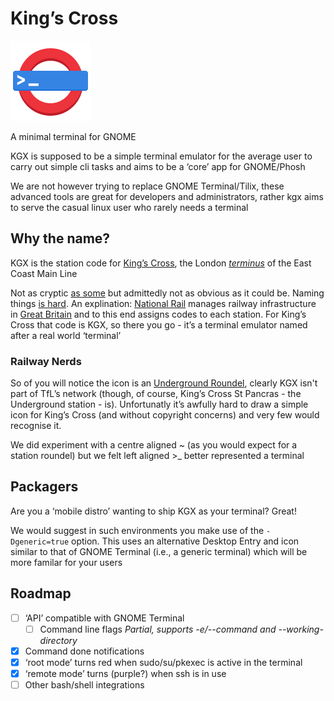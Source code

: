 # King’s Cross

![](logo.png)

A minimal terminal for GNOME

KGX is supposed to be a simple terminal emulator for the average user to carry out simple cli tasks and aims to be a ‘core’ app for GNOME/Phosh

We are not however trying to replace GNOME Terminal/Tilix, these advanced tools are great for developers and administrators, rather kgx aims to serve the casual linux user who rarely needs a terminal

## Why the name?

KGX is the station code for [King’s Cross](https://www.nationalrail.co.uk/stations_destinations/kgx.aspx),
the London [*terminus*](https://youtu.be/8eXj97stbG8?t=25) of the East Coast Main Line

Not as cryptic [as some](https://wiki.debian.org/WhyTheName) but admittedly not as obvious as it could be.
Naming things [is hard](https://www.karlton.org/2017/12/naming-things-hard/). An explination: [National Rail](http://www.nationalrail.co.uk/) manages railway infrastructure in [Great Britain](https://en.wikipedia.org/wiki/Great_Britain) and to this end assigns codes to each station. For King’s Cross that code is KGX, so there you go - it’s a terminal emulator named after a real world ‘terminal’

### Railway Nerds

So of you will notice the icon is an [Underground Roundel](https://tfl.gov.uk/corporate/about-tfl/culture-and-heritage/art-and-design/the-roundel), clearly KGX isn't part of TfL’s network (though, of course, King’s Cross St Pancras - the Underground station - is). Unfortunatly it’s awfully hard to draw a simple icon for King’s Cross (and without copyright concerns) and very few would recognise it.

We did experiment with a centre aligned ~ (as you would expect for a station roundel) but we felt left aligned >_ better represented a terminal


## Packagers

Are you a ‘mobile distro’ wanting to ship KGX as your terminal? Great!

We would suggest in such environments you make use of the `-Dgeneric=true` option. This uses an alternative Desktop Entry and icon similar to that of GNOME Terminal (i.e., a generic terminal) which will be more familar for your users

## Roadmap

- [ ] ‘API’ compatible with GNOME Terminal
    - [ ] Command line flags *Partial, supports -e/--command and --working-directory*
- [X] Command done notifications
- [X] ‘root mode’ turns red when sudo/su/pkexec is active in the terminal
- [X] ‘remote mode’ turns (purple?) when ssh is in use
- [ ] Other bash/shell integrations

